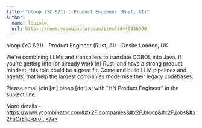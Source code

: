```yaml
---
title: "bloop (YC S21) : Product Engineer (Rust, AI)"
author:
  name: louiskw
  url: https://news.ycombinator.com/item?id=40846990
---
```

bloop (YC S21) - Product Engineer (Rust, AI) - Onsite London, UK

We&#x27;re combining LLMs and transpilers to translate COBOL into Java. If you’re getting into (or already work in) Rust, and have a strong product mindset, this role could be a great fit. Come and build LLM pipelines and agents, that help the largest companies modernise their legacy codebases.

Please email join [at] bloop [dot] ai with &quot;HN Product Engineer&quot; in the subject line.

More details - <a href="https:&#x2F;&#x2F;www.ycombinator.com&#x2F;companies&#x2F;bloop&#x2F;jobs&#x2F;iCrEllp-product-engineer-rust-ai">https:&#x2F;&#x2F;www.ycombinator.com&#x2F;companies&#x2F;bloop&#x2F;jobs&#x2F;iCrEllp-pro...</a>

